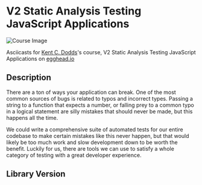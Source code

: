 # V2 Static Analysis Testing JavaScript Applications

![Course Image](https://d2eip9sf3oo6c2.cloudfront.net/tags/images/000/000/358/thumb/eslintlogo.png)

Asciicasts for [Kent C. Dodds](https://egghead.io/instructors/kentcdodds)'s course, V2 Static Analysis Testing JavaScript Applications on [egghead.io](https://egghead.io//courses/v2-static-analysis-testing-javascript-applications)

## Description
There are a ton of ways your application can break. One of the most common sources of bugs is related to typos and incorrect types. Passing a string to a function that expects a number, or falling prey to a common typo in a logical statement are silly mistakes that should never be made, but this happens all the time.

We could write a comprehensive suite of automated tests for our entire codebase to make certain mistakes like this never happen, but that would likely be too much work and slow development down to be worth the benefit. Luckily for us, there are tools we can use to satisfy a whole category of testing with a great developer experience.

## Library Version
